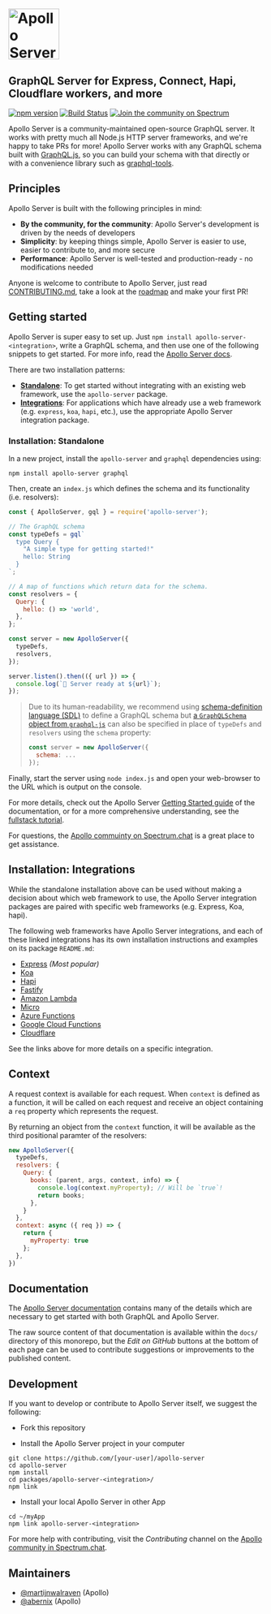# <a href='https://www.apollographql.com/'><img src='https://user-images.githubusercontent.com/841294/53402609-b97a2180-39ba-11e9-8100-812bab86357c.png' height='100' alt='Apollo Server'></a>
## GraphQL Server for Express, Connect, Hapi, Cloudflare workers, and more

[![npm version](https://badge.fury.io/js/apollo-server-core.svg)](https://badge.fury.io/js/apollo-server-core)
[![Build Status](https://circleci.com/gh/apollographql/apollo-server.svg?style=svg)](https://circleci.com/gh/apollographql/apollo-server)
[![Join the community on Spectrum](https://withspectrum.github.io/badge/badge.svg)](https://spectrum.chat/apollo)


Apollo Server is a community-maintained open-source GraphQL server. It works with pretty much all Node.js HTTP server frameworks, and we're happy to take PRs for more! Apollo Server works with any GraphQL schema built with [GraphQL.js](https://github.com/graphql/graphql-js), so you can build your schema with that directly or with a convenience library such as [graphql-tools](https://www.apollographql.com/docs/graphql-tools/).

## Principles

Apollo Server is built with the following principles in mind:

- **By the community, for the community**: Apollo Server's development is driven by the needs of developers
- **Simplicity**: by keeping things simple, Apollo Server is easier to use, easier to contribute to, and more secure
- **Performance**: Apollo Server is well-tested and production-ready - no modifications needed

Anyone is welcome to contribute to Apollo Server, just read [CONTRIBUTING.md](./CONTRIBUTING.md), take a look at the [roadmap](./ROADMAP.md) and make your first PR!

## Getting started

Apollo Server is super easy to set up. Just `npm install apollo-server-<integration>`, write a GraphQL schema, and then use one of the following snippets to get started. For more info, read the [Apollo Server docs](https://www.apollographql.com/docs/apollo-server/v2).

There are two installation patterns:

* **[Standalone](#Installation-standalone)**: To get started without integrating with an existing web framework, use the `apollo-server` package.
* **[Integrations](#Installation-integrations)**: For applications which have already use a web framework (e.g. `express`, `koa`, `hapi`, etc.), use the appropriate Apollo Server integration package.

### Installation: Standalone

In a new project, install the `apollo-server` and `graphql` dependencies using:

    npm install apollo-server graphql

Then, create an `index.js` which defines the schema and its functionality (i.e. resolvers):

```js
const { ApolloServer, gql } = require('apollo-server');

// The GraphQL schema
const typeDefs = gql`
  type Query {
    "A simple type for getting started!"
    hello: String
  }
`;

// A map of functions which return data for the schema.
const resolvers = {
  Query: {
    hello: () => 'world',
  },
};

const server = new ApolloServer({
  typeDefs,
  resolvers,
});

server.listen().then(({ url }) => {
  console.log(`🚀 Server ready at ${url}`);
});
```

> Due to its human-readability, we recommend using [schema-definition language (SDL)](https://www.apollographql.com/docs/apollo-server/essentials/schema.html#sdl) to define a GraphQL schema but [a `GraphQLSchema` object from `graphql-js`](https://github.com/graphql/graphql-js/#using-graphqljs) can also be specified in place of `typeDefs` and `resolvers` using the `schema` property:
>
> ```js
> const server = new ApolloServer({
>   schema: ...
> });
> ```

Finally, start the server using `node index.js` and open your web-browser to the URL which is output on the console.

For more details, check out the Apollo Server [Getting Started guide](https://www.apollographql.com/docs/apollo-server/getting-started.html) of the documentation, or for a more comprehensive understanding, see the [fullstack tutorial](https://www.apollographql.com/docs/tutorial/introduction.html).

For questions, the [Apollo commuinty on Spectrum.chat](https://spectrum.chat) is a great place to get assistance.

## Installation: Integrations

While the standalone installation above can be used without making a decision about which web framework to use, the Apollo Server integration packages are paired with specific web frameworks (e.g. Express, Koa, hapi).

The following web frameworks have Apollo Server integrations, and each of these linked integrations has its own installation instructions and examples on its package `README.md`:

- [Express](https://github.com/apollographql/apollo-server/tree/master/packages/apollo-server-express) _(Most popular)_
- [Koa](https://github.com/apollographql/apollo-server/tree/master/packages/apollo-server-koa)
- [Hapi](https://github.com/apollographql/apollo-server/tree/master/packages/apollo-server-hapi)
- [Fastify](https://github.com/apollographql/apollo-server/tree/master/packages/apollo-server-fastify)
- [Amazon Lambda](https://github.com/apollographql/apollo-server/tree/master/packages/apollo-server-lambda)
- [Micro](https://github.com/apollographql/apollo-server/tree/master/packages/apollo-server-micro)
- [Azure Functions](https://github.com/apollographql/apollo-server/tree/master/packages/apollo-server-azure-functions)
- [Google Cloud Functions](https://github.com/apollographql/apollo-server/tree/master/packages/apollo-server-cloud-functions)
- [Cloudflare](https://github.com/apollographql/apollo-server/tree/master/packages/apollo-server-cloudflare)

See the links above for more details on a specific integration.

## Context

A request context is available for each request.  When `context` is defined as a function, it will be called on each request and receive an object containing a `req` property which represents the request.

By returning an object from the `context` function, it will be available as the third positional paramter of the resolvers:

```js
new ApolloServer({
  typeDefs,
  resolvers: {
    Query: {
      books: (parent, args, context, info) => {
        console.log(context.myProperty); // Will be `true`!
        return books;
      },
    }
  },
  context: async ({ req }) => {
    return {
      myProperty: true
    };
  },
})
```

## Documentation

The [Apollo Server documentation](https://apollographql.com/docs/apollo-server/) contains many of the details which are necessary to get started with both GraphQL and Apollo Server.

The raw source content of that documentation is available within the `docs/` directory of this monorepo, but the _Edit on GitHub_ buttons at the bottom of each page can be used to contribute suggestions or improvements to the published content.

## Development

If you want to develop or contribute to Apollo Server itself, we suggest the following:

- Fork this repository

- Install the Apollo Server project in your computer

```
git clone https://github.com/[your-user]/apollo-server
cd apollo-server
npm install
cd packages/apollo-server-<integration>/
npm link
```

- Install your local Apollo Server in other App

```
cd ~/myApp
npm link apollo-server-<integration>
```

For more help with contributing, visit the _Contributing_ channel on the [Apollo community in Spectrum.chat](https://spectrum.chat/apollo).

## Maintainers

- [@martijnwalraven](https://github.com/martijnwalraven) (Apollo)
- [@abernix](https://github.com/abernix) (Apollo)
